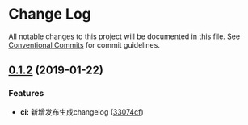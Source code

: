 # Change Log

All notable changes to this project will be documented in this file.
See [Conventional Commits](https://conventionalcommits.org) for commit guidelines.

## [0.1.2](https://github.com/shixuev5/api/compare/v0.1.1...v0.1.2) (2019-01-22)


### Features

* **ci:** 新增发布生成changelog ([33074cf](https://github.com/shixuev5/api/commit/33074cf))
